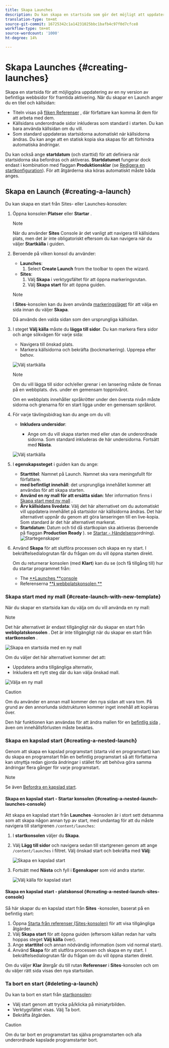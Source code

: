 ```yaml
---
title: Skapa Launches
description: Du kan skapa en startsida som gör det möjligt att uppdatera en ny version av befintliga webbsidor för framtida aktivering.
translation-type: tm+mt
source-git-commit: 16725342c1a14231025bbc1bafb4c97f0d7cfce8
workflow-type: tm+mt
source-wordcount: '1000'
ht-degree: 14%

---
```



# Skapa Launches {#creating-launches}

Skapa en startsida för att möjliggöra uppdatering av en ny version av befintliga webbsidor för framtida aktivering. När du skapar en Launch anger du en titel och källsidan:

* Titeln visas på [fliken Referenser](/help/sites-cloud/authoring/fundamentals/environment-tools.md#references) , där författare kan komma åt dem för att arbeta med dem.
* Källsidans underordnade sidor inkluderas som standard i starten. Du kan bara använda källsidan om du vill.
* Som standard uppdateras startsidorna automatiskt när källsidorna ändras. Du kan ange att en statisk kopia ska skapas för att förhindra automatiska ändringar. <!--By default, [Live Copy](/help/sites-administering/msm.md) automatically updates the launch pages as the source pages change. You can specify that a static copy is created to prevent automatic changes.-->

Du kan också ange **startdatum** (och starttid) för att definiera när startsidorna ska befordras och aktiveras. **Startdatumet** fungerar dock endast i kombination med flaggan **Produktionsklar** (se [Redigera en startkonfiguration](/help/sites-cloud/authoring/launches/editing.md#editing-a-launch-configuration)). För att åtgärderna ska köras automatiskt måste båda anges.

## Skapa en Launch {#creating-a-launch}

Du kan skapa en start från Sites- eller Launches-konsolen:

1. Öppna konsolen **Platser** eller **Startar** .

   >[!NOTE]
   >
   >När du använder **Sites** Console är det vanligt att navigera till källsidans plats, men det är inte obligatoriskt eftersom du kan navigera när du väljer **Startkälla** i guiden.

1. Beroende på vilken konsol du använder:
   * **Launches**:
      1. Select **Create Launch** from the toolbar to open the wizard.
   * **Sites**:
      1. Välj **Skapa** i verktygsfältet för att öppna markeringsrutan.
      1. Välj **Skapa start** för att öppna guiden.
   >[!NOTE]
   >
   >I **Sites**-konsolen kan du även använda [markeringsläget](/help/sites-cloud/authoring/getting-started/basic-handling.md#viewing-and-selecting-resources) för att välja en sida innan du väljer **Skapa**.
   >
   >Då används den valda sidan som den ursprungliga källsidan.

1. I steget **Välj källa** måste du **lägga till sidor**. Du kan markera flera sidor och ange sökvägen för varje sida:
   * Navigera till önskad plats.
   * Markera källsidorna och bekräfta (bockmarkering).
   Upprepa efter behov.

   ![Välj startkälla](/help/sites-cloud/authoring/assets/launches-select-source.png)

   >[!NOTE]
   >
   >Om du vill lägga till sidor och/eller grenar i en lansering måste de finnas på en webbplats. dvs. under en gemensam toppnivårot.
   >
   >Om en webbplats innehåller språkrötter under den översta nivån måste sidorna och grenarna för en start ligga under en gemensam språkrot.

1. För varje tävlingsbidrag kan du ange om du vill:

   * **Inkludera undersidor**:

      * Ange om du vill skapa starten med eller utan de underordnade sidorna.  Som standard inkluderas de här undersidorna.
   Fortsätt med **Nästa**.

   ![Välj startkälla](/help/sites-cloud/authoring/assets/launches-select-source-2.png)

1. I **egenskapssteget** i guiden kan du ange:

   * **Starttitel**: Namnet på Launch. Namnet ska vara meningsfullt för författare.
   * **med befintligt innehåll**: det ursprungliga innehållet kommer att användas för att skapa starten.
   * **Använd en ny mall för att ersätta sidan**: Mer information finns i [Skapa start med ny mall](#create-launch-with-new-template) .
   * **Ärv källsidans livedata**: Välj det här alternativet om du automatiskt vill uppdatera innehållet på startsidor när källsidorna ändras. Det här alternativet uppnår du genom att göra lanseringen till en live-kopia. Som standard är det här alternativet markerat. <!--Select this option to automatically update the content of launch pages when the source pages change. This option achieves this by making the launch a [live copy](/help/sites-administering/msm.md). By default, this option is selected.-->
   * **Startdatum**: Datum och tid då startkopian ska aktiveras (beroende på flaggan **Production Ready** ). se [Startar - Händelsens](/help/sites-cloud/authoring/launches/overview.md#launches-the-order-of-events)ordning).
   ![Startegenskaper](/help/sites-cloud/authoring/assets/launches-properties.png)

1. Använd **Skapa** för att slutföra processen och skapa en ny start. I bekräftelsedialogrutan får du frågan om du vill öppna starten direkt.

   Om du returnerar konsolen (med **Klart**) kan du se (och få tillgång till) hur du startar programmet från:

   * The [**Launches **console](/help/sites-cloud/authoring/launches/overview.md#the-launches-console)
   * Referenserna [****i** webbplatskonsolen **](/help/sites-cloud/authoring/launches/overview.md#launches-in-references-sites-console)

### Skapa start med ny mall {#create-launch-with-new-template}

När du skapar en startsida kan du välja om du vill använda en ny mall:

>[!NOTE]
>
>Det här alternativet är endast tillgängligt när du skapar en start från **webbplatskonsolen** . Det är inte tillgängligt när du skapar en start från **startkonsolen** .

![Skapa en startsida med en ny mall](/help/sites-cloud/authoring/assets/launches-create-new-template.png)

Om du väljer det här alternativet kommer det att:

* Uppdatera andra tillgängliga alternativ,
* Inkludera ett nytt steg där du kan välja önskad mall.

![Välja en ny mall](/help/sites-cloud/authoring/assets/launches-select-template.png)

>[!CAUTION]
>
>Om du använder en annan mall kommer den nya sidan att vara tom. På grund av den annorlunda sidstrukturen kommer inget innehåll att kopieras över.
>
>Den här funktionen kan användas för att ändra mallen för en [befintlig sida](/help/sites-cloud/authoring/fundamentals/organizing-pages.md#creating-a-new-page) , även om innehållsförlusten måste beaktas.

### Skapa en kapslad start {#creating-a-nested-launch}

Genom att skapa en kapslad programstart (starta vid en programstart) kan du skapa en programstart från en befintlig programstart så att författarna kan utnyttja redan gjorda ändringar i stället för att behöva göra samma ändringar flera gånger för varje programstart.

>[!NOTE]
>
>Se även [Befordra en kapslad start](/help/sites-cloud/authoring/launches/promoting.md#promoting-a-nested-launch).

#### Skapa en kapslad start - Startar konsolen {#creating-a-nested-launch-launches-console}

Att skapa en kapslad start från **Launches** -konsolen är i stort sett detsamma som att skapa någon annan typ av start, med undantag för att du måste navigera till startgrenen `/content/launches`:

1. I **startkonsolen** väljer du **Skapa**.
1. Välj **Lägg till sidor** och navigera sedan till startgrenen genom att ange `/content/launches` i filtret. Välj önskad start och bekräfta med **Välj**:

   ![Skapa en kapslad start](/help/sites-cloud/authoring/assets/launches-create-nested.png)

1. Fortsätt med **Nästa** och fyll i **Egenskaper** som vid andra starter.

   ![Välj källa för kapslad start](/help/sites-cloud/authoring/assets/launches-create-nested-select.png)

#### Skapa en kapslad start - platskonsol {#creating-a-nested-launch-sites-console}

Så här skapar du en kapslad start från **Sites** -konsolen, baserat på en befintlig start:

1. Öppna [Starta från referenser (Sites-konsolen)](/help/sites-cloud/authoring/launches/overview.md#launches-in-references-sites-console) för att visa tillgängliga åtgärder.
1. Välj **Skapa start** för att öppna guiden (eftersom källan redan har valts hoppas steget **Välj källa** över).
1. Ange **starttitel** och annan nödvändig information (som vid normal start).
1. Använd **Skapa** för att slutföra processen och skapa en ny start. I bekräftelsedialogrutan får du frågan om du vill öppna starten direkt.

Om du väljer **Klar** återgår du till rutan **Referenser** i **Sites**-konsolen och om du väljer rätt sida visas den nya startsidan.

### Ta bort en start {#deleting-a-launch}

Du kan ta bort en start från [startkonsolen](/help/sites-cloud/authoring/launches/overview.md#the-launches-console):

* Välj start genom att trycka på/klicka på miniatyrbilden.
* Verktygsfältet visas. Välj Ta bort.
* Bekräfta åtgärden.

>[!CAUTION]
>
>Om du tar bort en programstart tas själva programstarten och alla underordnade kapslade programstarter bort.
